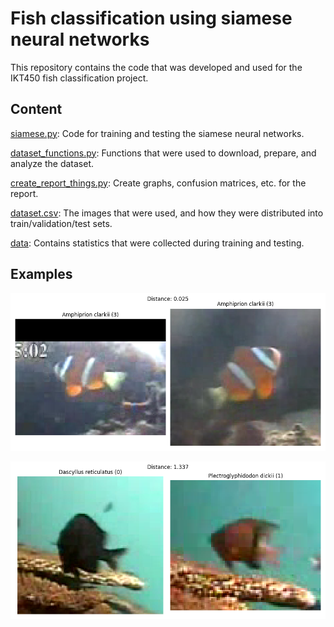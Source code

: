 # Fish classification using siamese neural networks

This repository contains the code that was developed and used for the IKT450 fish classification project.

## Content
[siamese.py](siamese.py): Code for training and testing the siamese neural networks.

[dataset_functions.py](dataset_functions.py): Functions that were used to download, prepare, and analyze the dataset.

[create_report_things.py](create_report_things.py): Create graphs, confusion matrices, etc. for the report.

[dataset.csv](dataset.csv): The images that were used, and how they were distributed into train/validation/test sets.

[data](/data/): Contains statistics that were collected during training and testing.

## Examples
![Predicted distance between two images](images/474_490_ok.png)

![Predicted distance between two images](images/140_195_ok.png)